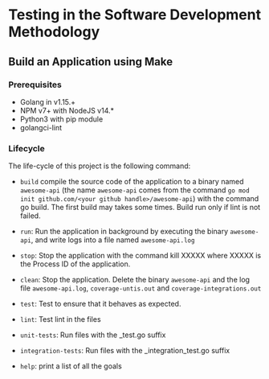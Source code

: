 # Testing in the Software Development Methodology

## Build an Application using Make

### Prerequisites
* Golang in v1.15.+
* NPM v7+ with NodeJS v14.*
* Python3 with pip module
* golangci-lint

### Lifecycle
The life-cycle of this project is the following command:

* ```build```  compile the source code of the application to a binary named ```awesome-api``` (the name ```awesome-api``` comes from the command ```go mod init github.com/<your github handle>/awesome-api```) with the command go build. The first build may takes some times. Build run only if lint is not failed.

* ```run```: Run the application in background by executing the binary ```awesome-api```, and write logs into a file named ```awesome-api.log```

* ```stop```: Stop the application with the command kill XXXXX where XXXXX is the Process ID of the application.

* ```clean```: Stop the application. Delete the binary ```awesome-api``` and the log file ```awesome-api.log```, ```coverage-untis.out``` and ```coverage-integrations.out```

* ```test```: Test to ensure that it behaves as expected. 

* ```lint```: Test lint in the files

* ```unit-tests```: Run files with the _test.go suffix 

* ```integration-tests```: Run files with the _integration_test.go suffix

* ```help```: print a list of all the goals